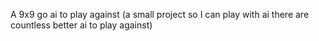 A 9x9 go ai to play against (a small project so I can play with ai there are countless better ai to play against)
